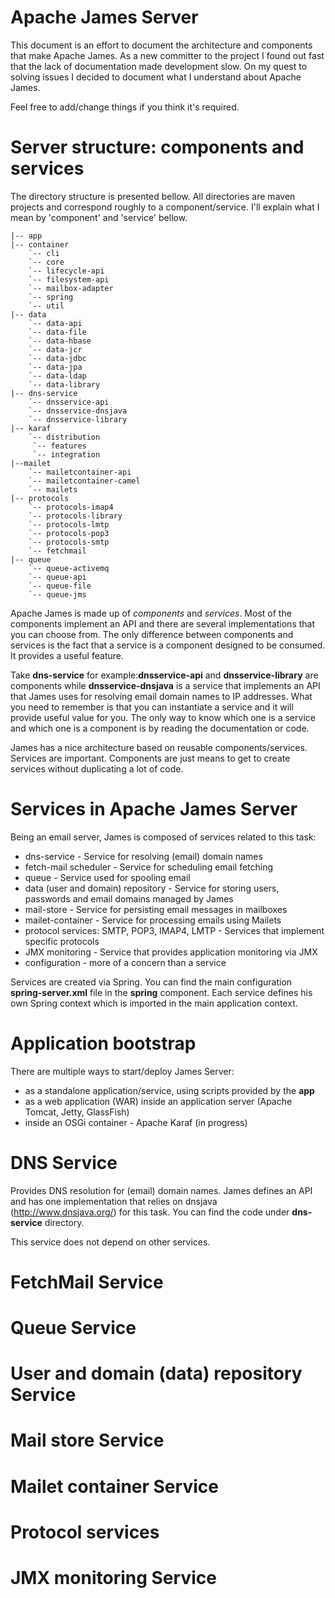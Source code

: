 Apache James Server
===================

This document is an effort to document the architecture and components that make Apache James. As a new committer to
the project I found out fast that the lack of documentation made development slow. On my quest to solving issues I
decided to document what I understand about Apache James.

Feel free to add/change things if you think it's required.

Server structure: components and services
=========================================

The directory structure is presented bellow. All directories are maven projects and correspond roughly to a component/service.
I'll explain what I mean by 'component' and 'service' bellow.

~~~
|-- app
|-- container
    `-- cli
    `-- core
    `-- lifecycle-api
    `-- filesystem-api
    `-- mailbox-adapter
    `-- spring
    `-- util
|-- data
    `-- data-api
    `-- data-file
    `-- data-hbase
    `-- data-jcr
    `-- data-jdbc
    `-- data-jpa
    `-- data-ldap
    `-- data-library
|-- dns-service
    `-- dnsservice-api
    `-- dnsservice-dnsjava
    `-- dnsservice-library
|-- karaf
    `-- distribution
     `-- features
     `-- integration
|--mailet
    `-- mailetcontainer-api
    `-- mailetcontainer-camel
    `-- mailets
|-- protocols
    `-- protocols-imap4
    `-- protocols-library
    `-- protocols-lmtp
    `-- protocols-pop3
    `-- protocols-smtp
    `-- fetchmail
|-- queue
    `-- queue-activemq
    `-- queue-api
    `-- queue-file
    `-- queue-jms

~~~

Apache James is made up of *components* and *services*. Most of the components implement an API and there are several
implementations that you can choose from. The only difference between components and services is the fact that a
service is a component designed to be consumed. It provides a useful feature.

Take **dns-service** for example:**dnsservice-api** and **dnsservice-library** are components while **dnsservice-dnsjava**
is a service that implements an API that James uses for resolving email domain names to IP addresses.
What you need to remember is that you can instantiate a service and it will provide useful value for you.
The only way to know which one is a service and which one is a component is by reading the documentation or code.

James has a nice architecture based on reusable components/services. Services are important. Components are just means to
get to create services without duplicating a lot of code.

Services in Apache James Server
===============================

Being an email server, James is composed of services related to this task:

* dns-service - Service for resolving (email) domain names
* fetch-mail scheduler - Service for scheduling email fetching
* queue - Service used for spooling email
* data (user and domain) repository - Service for storing users, passwords and email domains managed by James
* mail-store - Service for persisting email messages in mailboxes
* mailet-container - Service for processing emails using Mailets
* protocol services: SMTP, POP3, IMAP4, LMTP - Services that implement specific protocols
* JMX monitoring - Service that provides application monitoring via JMX
* configuration - more of a concern than a service

Services are created via Spring. You can find the main configuration **spring-server.xml** file in the **spring** component.
Each service defines his own Spring context which is imported in the main application context.

Application bootstrap
=====================

There are multiple ways to start/deploy James Server:

* as a standalone application/service, using scripts provided by the **app**
* as a web application (WAR) inside an application server (Apache Tomcat, Jetty, GlassFish)
* inside an OSGi container - Apache Karaf (in progress)

DNS Service
===========

Provides DNS resolution for (email) domain names. James defines an API and has one implementation that relies on
dnsjava (http://www.dnsjava.org/) for this task. You can find the code under **dns-service** directory.

This service does not depend on other services.

FetchMail Service
=================


Queue Service
=============


User and domain (data) repository Service
=========================================


Mail store Service
==================


Mailet container Service
========================

Protocol services
=================


JMX monitoring Service
======================




